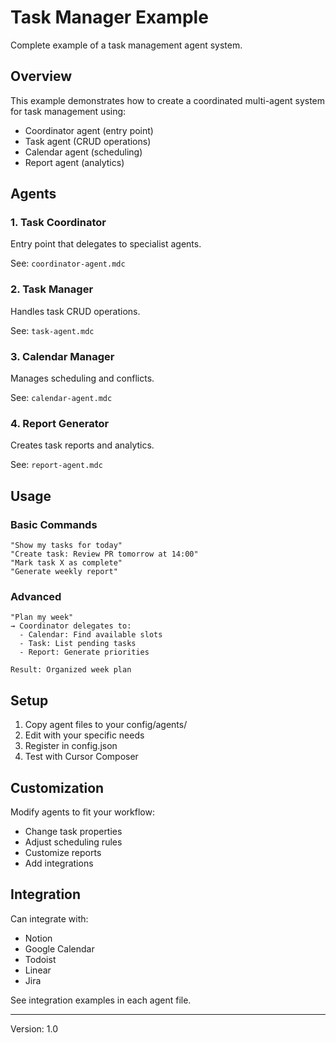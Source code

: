 # Task Manager Example

Complete example of a task management agent system.

## Overview

This example demonstrates how to create a coordinated multi-agent system for task management using:
- Coordinator agent (entry point)
- Task agent (CRUD operations)
- Calendar agent (scheduling)
- Report agent (analytics)

## Agents

### 1. Task Coordinator

Entry point that delegates to specialist agents.

See: `coordinator-agent.mdc`

### 2. Task Manager

Handles task CRUD operations.

See: `task-agent.mdc`

### 3. Calendar Manager

Manages scheduling and conflicts.

See: `calendar-agent.mdc`

### 4. Report Generator

Creates task reports and analytics.

See: `report-agent.mdc`

## Usage

### Basic Commands

```
"Show my tasks for today"
"Create task: Review PR tomorrow at 14:00"
"Mark task X as complete"
"Generate weekly report"
```

### Advanced

```
"Plan my week"
→ Coordinator delegates to:
  - Calendar: Find available slots
  - Task: List pending tasks
  - Report: Generate priorities

Result: Organized week plan
```

## Setup

1. Copy agent files to your config/agents/
2. Edit with your specific needs
3. Register in config.json
4. Test with Cursor Composer

## Customization

Modify agents to fit your workflow:
- Change task properties
- Adjust scheduling rules
- Customize reports
- Add integrations

## Integration

Can integrate with:
- Notion
- Google Calendar
- Todoist
- Linear
- Jira

See integration examples in each agent file.

---

Version: 1.0


